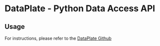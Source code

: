 DataPlate - Python Data Access API
===================================

## Usage

For instructions, please refer to the [DataPlate Github](https://github.com/Dataplate)

